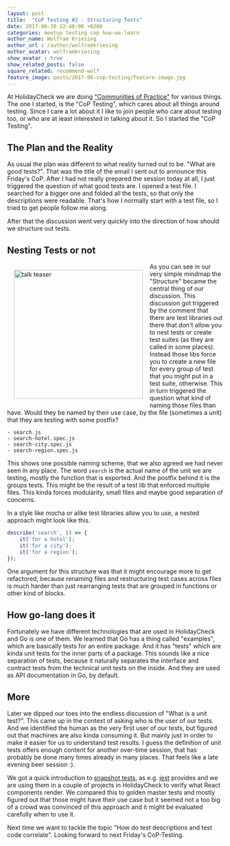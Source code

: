 ```yaml
---
layout: post
title:  "CoP Testing #2 - Structuring Tests"
date: 2017-06-30 22:40:00 +0200
categories: meetup testing cop how-we-learn
author_name: Wolfram Kriesing
author_url : /author/wolframkriesing
author_avatar: wolframkriesing
show_avatar : true
show_related_posts: false
square_related: recommend-wolf
feature_image: posts/2017-06-cop-testing/feature-image.jpg
---
```


At HolidayCheck we are doing ["Communities of Practice"][cop] for various things. The one I started, is the
"CoP Testing", which cares about all things around testing. Since I care a lot about it
I like to join people who care about testing too, or who are at least interested in talking about it. 
So I started the "CoP Testing".

## The Plan and the Reality

As usual the plan was different to what reality turned out to be. "What are good tests?". 
That was the title of the email I sent out to announce this Friday's CoP.
After I had not really prepared the session today at all, I just triggered the 
question of what good tests are. I opened a test file. I searched for a bigger one
and folded all the tests, so that only the descriptions were readable. That's how 
I normally start with a test file, so I tried to get people follow me along.

After that the discussion went very quickly into the direction of how should 
we structure out tests.

## Nesting Tests or not

<img src="{{site.baseurl}}/img/posts/2017-06-cop-testing/mind-map.jpg" alt="talk teaser" width="300" style="float: left; margin: 1rem;" />

As you can see in our very simple mindmap the "Structure" became the central thing of our
discussion. This discussion got triggered by the comment that there are test libraries out
there that don't allow you to nest tests or create test suites (as they are called in some places).
Instead those libs force you to create a new file for every group of test that you might
put in a test suite, otherwise. This in turn triggered the question what kind of naming 
those files than have. Would they be named by their use case, by the file (sometimes a unit)
that they are testing with some postfix?

```
- search.js
- search-hotel.spec.js
- search-city.spec.js
- search-region.spec.js
```

This shows one possible naming scheme, that we also agreed we had never seen in any place.
The word `search` is the actual name of the unit we are testing, mostly the function that is exported.
And the postfix behind it is the groups tests. This might be the result of a test lib that
enforced multiple files. This kinda forces modularity, small files and maybe good separation of
concerns.

In a style like mocha or alike test libraries allow you to use, a nested approach might look like this.

```js
describe('search', () => {
    it('for a hotel');
    it('for a city');
    it('for a region');
});
```

One argument for this structure was that it might encourage more to get refactored, because
renaming files and restructuring test cases across files is much harder than just rearranging tests
that are grouped in functions or other kind of blocks.

## How go-lang does it

Fortunately we have different technologies that are used in HolidayCheck and Go is one of them.
We learned that Go has a thing called "examples", which are basically tests for an entire package.
And it has "tests" which are kinda unit tests for the inner parts of a package.
This sounds like a nice separation of tests, because it naturally separates the interface and contract
tests from the technical unit tests on the inside. And they are used as API documentation 
in Go, by default.

## More

Later we dipped our toes into the endless discussion of "What is a unit test?". This came up in the context
of asking who is the user of our tests. And we identified the human as the very first user
of our tests, but figured out that machines are also kinda consuming it. But mainly just in order
to make it easier for us to understand test results.
I guess the definition of unit tests offers enough content for another over-time session, 
that has probably be done many times already in many places. That feels like a late evening beer session :).

We got a quick introduction to [snapshot tests], as e.g. [jest] provides and we are using them in a couple of projects
in HolidayCheck to verify what React components render. We compared this to golden master tests and 
mostly figured out that those might have their use case but it seemed not a too big of a crowd
was convinced of this approach and it might be evaluated carefully when to use it.

Next time we want to tackle the topic "How do test descriptions and test code correlate".
Looking forward to next Friday's CoP-Testing.

[cop]: https://en.wikipedia.org/wiki/Community_of_practice
[snapshot tests]: http://randycoulman.com/blog/2016/09/06/snapshot-testing-use-with-care/
[jest]: https://facebook.github.io/jest/
